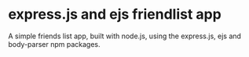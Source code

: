 # express.js and ejs friendlist app
A simple friends list app, built with node.js, using the express.js, ejs and body-parser npm packages.
